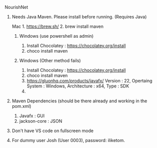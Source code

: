 NourishNet

1. Needs Java Maven. Please install before running. (Requires Java)

    Mac
        1. https://brew.sh/
        2. brew install maven 

    1. Windows (use powershell as admin)
        1. Install Chocolatey : https://chocolatey.org/install
        2. choco install maven 

    2. Windows (Other method fails)
        1. Install Chocolatey : https://chocolatey.org/install
        2. choco install maven 
        3. https://gluonhq.com/products/javafx/
           Version : 22, Opertaing System : Windows, Architecture : x64, Type : SDK
        4. 

3. Maven Dependencies (should be there already and working in the pom.xml)
    1. Javafx : GUI
    2. jackson-core : JSON

4. Don't have VS code on fullscreen mode 

4. For dummy user Josh (User 0003), password: iliketom.


